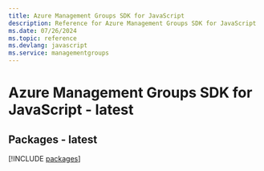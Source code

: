 ```yaml
---
title: Azure Management Groups SDK for JavaScript
description: Reference for Azure Management Groups SDK for JavaScript
ms.date: 07/26/2024
ms.topic: reference
ms.devlang: javascript
ms.service: managementgroups
---
```

# Azure Management Groups SDK for JavaScript - latest
## Packages - latest
[!INCLUDE [packages](management-groups-index.md)]